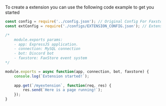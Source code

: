 To create a extension you can use the following code example to get you started

```js
const config = require('../config.json'); // Original Config For Faxstore
const extConfig = require('./configs/EXTENSION_CONFIG.json'); // Extensions config

/*
	module.exports params:
	- app: ExpressJS application.
	- connection: MySQL connection
	- bot: Discord bot
	- faxstore: FaxStore event system
*/

module.exports = async function(app, connection, bot, faxstore) {
	console.log(`Extension started!`);
	
	app.get(`/myextension`, function(req, res) {
		res.send(`Here is a page running!`);
	});
}
```
